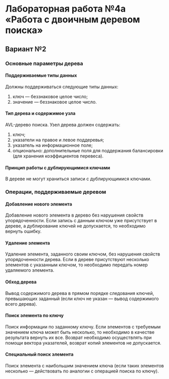# Лабораторная работа №4а «Работа с двоичным деревом поиска»
## Вариант №2

### Основные параметры дерева
#### Поддерживаемые типы данных
  Должны поддерживаться следующие типы данных:
  1. ключ — беззнаковое целое число;
  2. значение — беззнаковое целое число.
#### Тип дерева и содержимое узла
  AVL-дерево поиска.
  Узел дерева должен содержать:
  1. ключ;
  2. указатели на правое и левое поддеревья;
  3. указатель на информационное поле;
  4. опционально: дополнительные поля для поддержания балансировки (для хранения коэффициентов перевеса).
#### Принцип работы с дублирующимися ключами
  В дереве не могут храниться записи с дублирующимися ключами.
### Операции, поддерживаемые деревом
#### Добавление нового элемента
  Добавление нового элемента в дерево без нарушения свойств упорядоченности. Если запись с данным ключом уже присутствует в дереве, а дублирование ключей не допускается, то необходимо вернуть ошибку.
#### Удаление элемента
  Удаление элемента, заданного своим ключом, без нарушения свойств упорядоченности дерева.
  Если в дереве присутствуют несколько элементов с указанным ключом, то необходимо передать номер удаляемого элемента.
#### Обход дерева
  Вывод содержимого дерева в прямом порядке следования ключей, превышающих заданный (если ключ не указан — вывод содержимого всего дерева).
#### Поиск элемента по ключу
  Поиск информации по заданному ключу. Если элементов с требуемым значением ключа может быть несколько, то необходимо в качестве результата вернуть их все. Возврат необходимо осуществлять при помощи вектора указателей, возврат копий элементов не допускается.
#### Специальный поиск элемента
  Поиск элемента c наибольшим значением ключа (если таких элементов несколько — действовать по аналогии с операцией поиска по ключу).
